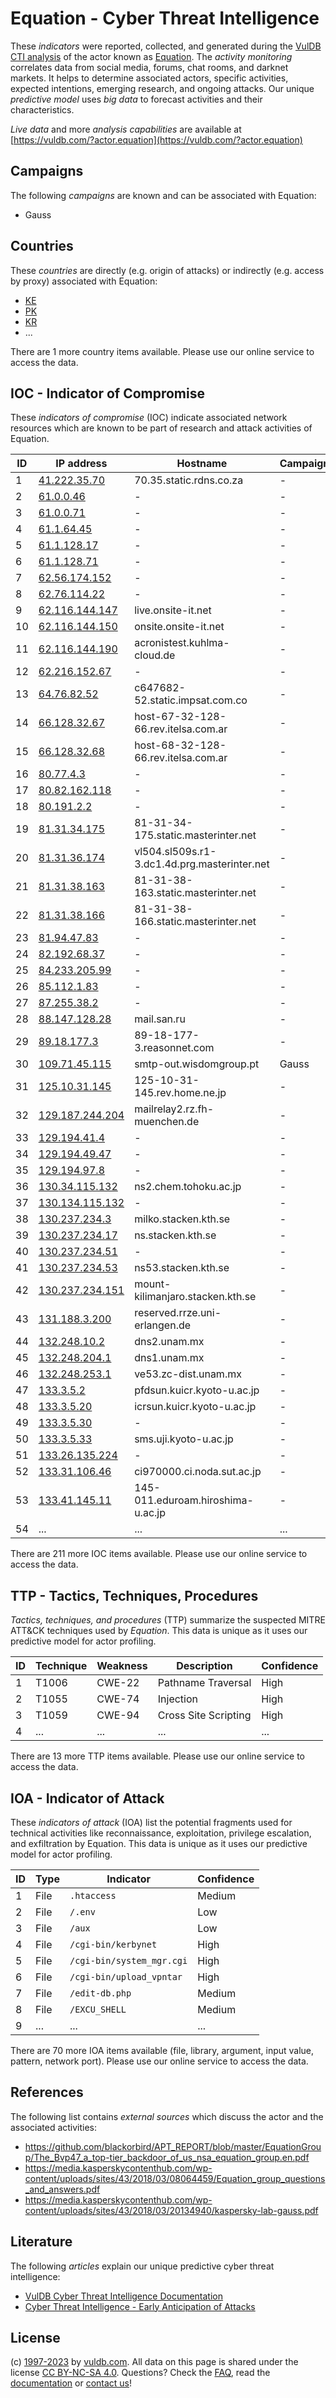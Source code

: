 # Equation - Cyber Threat Intelligence

These _indicators_ were reported, collected, and generated during the [VulDB CTI analysis](https://vuldb.com/?kb.cti) of the actor known as [Equation](https://vuldb.com/?actor.equation). The _activity monitoring_ correlates data from social media, forums, chat rooms, and darknet markets. It helps to determine associated actors, specific activities, expected intentions, emerging research, and ongoing attacks. Our unique _predictive model_ uses _big data_ to forecast activities and their characteristics.

_Live data_ and more _analysis capabilities_ are available at [https://vuldb.com/?actor.equation](https://vuldb.com/?actor.equation)

## Campaigns

The following _campaigns_ are known and can be associated with Equation:

* Gauss

## Countries

These _countries_ are directly (e.g. origin of attacks) or indirectly (e.g. access by proxy) associated with Equation:

* [KE](https://vuldb.com/?country.ke)
* [PK](https://vuldb.com/?country.pk)
* [KR](https://vuldb.com/?country.kr)
* ...

There are 1 more country items available. Please use our online service to access the data.

## IOC - Indicator of Compromise

These _indicators of compromise_ (IOC) indicate associated network resources which are known to be part of research and attack activities of Equation.

ID | IP address | Hostname | Campaign | Confidence
-- | ---------- | -------- | -------- | ----------
1 | [41.222.35.70](https://vuldb.com/?ip.41.222.35.70) | 70.35.static.rdns.co.za | - | High
2 | [61.0.0.46](https://vuldb.com/?ip.61.0.0.46) | - | - | High
3 | [61.0.0.71](https://vuldb.com/?ip.61.0.0.71) | - | - | High
4 | [61.1.64.45](https://vuldb.com/?ip.61.1.64.45) | - | - | High
5 | [61.1.128.17](https://vuldb.com/?ip.61.1.128.17) | - | - | High
6 | [61.1.128.71](https://vuldb.com/?ip.61.1.128.71) | - | - | High
7 | [62.56.174.152](https://vuldb.com/?ip.62.56.174.152) | - | - | High
8 | [62.76.114.22](https://vuldb.com/?ip.62.76.114.22) | - | - | High
9 | [62.116.144.147](https://vuldb.com/?ip.62.116.144.147) | live.onsite-it.net | - | High
10 | [62.116.144.150](https://vuldb.com/?ip.62.116.144.150) | onsite.onsite-it.net | - | High
11 | [62.116.144.190](https://vuldb.com/?ip.62.116.144.190) | acronistest.kuhlma-cloud.de | - | High
12 | [62.216.152.67](https://vuldb.com/?ip.62.216.152.67) | - | - | High
13 | [64.76.82.52](https://vuldb.com/?ip.64.76.82.52) | c647682-52.static.impsat.com.co | - | High
14 | [66.128.32.67](https://vuldb.com/?ip.66.128.32.67) | host-67-32-128-66.rev.itelsa.com.ar | - | High
15 | [66.128.32.68](https://vuldb.com/?ip.66.128.32.68) | host-68-32-128-66.rev.itelsa.com.ar | - | High
16 | [80.77.4.3](https://vuldb.com/?ip.80.77.4.3) | - | - | High
17 | [80.82.162.118](https://vuldb.com/?ip.80.82.162.118) | - | - | High
18 | [80.191.2.2](https://vuldb.com/?ip.80.191.2.2) | - | - | High
19 | [81.31.34.175](https://vuldb.com/?ip.81.31.34.175) | 81-31-34-175.static.masterinter.net | - | High
20 | [81.31.36.174](https://vuldb.com/?ip.81.31.36.174) | vl504.sl509s.r1-3.dc1.4d.prg.masterinter.net | - | High
21 | [81.31.38.163](https://vuldb.com/?ip.81.31.38.163) | 81-31-38-163.static.masterinter.net | - | High
22 | [81.31.38.166](https://vuldb.com/?ip.81.31.38.166) | 81-31-38-166.static.masterinter.net | - | High
23 | [81.94.47.83](https://vuldb.com/?ip.81.94.47.83) | - | - | High
24 | [82.192.68.37](https://vuldb.com/?ip.82.192.68.37) | - | - | High
25 | [84.233.205.99](https://vuldb.com/?ip.84.233.205.99) | - | - | High
26 | [85.112.1.83](https://vuldb.com/?ip.85.112.1.83) | - | - | High
27 | [87.255.38.2](https://vuldb.com/?ip.87.255.38.2) | - | - | High
28 | [88.147.128.28](https://vuldb.com/?ip.88.147.128.28) | mail.san.ru | - | High
29 | [89.18.177.3](https://vuldb.com/?ip.89.18.177.3) | 89-18-177-3.reasonnet.com | - | High
30 | [109.71.45.115](https://vuldb.com/?ip.109.71.45.115) | smtp-out.wisdomgroup.pt | Gauss | High
31 | [125.10.31.145](https://vuldb.com/?ip.125.10.31.145) | 125-10-31-145.rev.home.ne.jp | - | High
32 | [129.187.244.204](https://vuldb.com/?ip.129.187.244.204) | mailrelay2.rz.fh-muenchen.de | - | High
33 | [129.194.41.4](https://vuldb.com/?ip.129.194.41.4) | - | - | High
34 | [129.194.49.47](https://vuldb.com/?ip.129.194.49.47) | - | - | High
35 | [129.194.97.8](https://vuldb.com/?ip.129.194.97.8) | - | - | High
36 | [130.34.115.132](https://vuldb.com/?ip.130.34.115.132) | ns2.chem.tohoku.ac.jp | - | High
37 | [130.134.115.132](https://vuldb.com/?ip.130.134.115.132) | - | - | High
38 | [130.237.234.3](https://vuldb.com/?ip.130.237.234.3) | milko.stacken.kth.se | - | High
39 | [130.237.234.17](https://vuldb.com/?ip.130.237.234.17) | ns.stacken.kth.se | - | High
40 | [130.237.234.51](https://vuldb.com/?ip.130.237.234.51) | - | - | High
41 | [130.237.234.53](https://vuldb.com/?ip.130.237.234.53) | ns53.stacken.kth.se | - | High
42 | [130.237.234.151](https://vuldb.com/?ip.130.237.234.151) | mount-kilimanjaro.stacken.kth.se | - | High
43 | [131.188.3.200](https://vuldb.com/?ip.131.188.3.200) | reserved.rrze.uni-erlangen.de | - | High
44 | [132.248.10.2](https://vuldb.com/?ip.132.248.10.2) | dns2.unam.mx | - | High
45 | [132.248.204.1](https://vuldb.com/?ip.132.248.204.1) | dns1.unam.mx | - | High
46 | [132.248.253.1](https://vuldb.com/?ip.132.248.253.1) | ve53.zc-dist.unam.mx | - | High
47 | [133.3.5.2](https://vuldb.com/?ip.133.3.5.2) | pfdsun.kuicr.kyoto-u.ac.jp | - | High
48 | [133.3.5.20](https://vuldb.com/?ip.133.3.5.20) | icrsun.kuicr.kyoto-u.ac.jp | - | High
49 | [133.3.5.30](https://vuldb.com/?ip.133.3.5.30) | - | - | High
50 | [133.3.5.33](https://vuldb.com/?ip.133.3.5.33) | sms.uji.kyoto-u.ac.jp | - | High
51 | [133.26.135.224](https://vuldb.com/?ip.133.26.135.224) | - | - | High
52 | [133.31.106.46](https://vuldb.com/?ip.133.31.106.46) | ci970000.ci.noda.sut.ac.jp | - | High
53 | [133.41.145.11](https://vuldb.com/?ip.133.41.145.11) | 145-011.eduroam.hiroshima-u.ac.jp | - | High
54 | ... | ... | ... | ...

There are 211 more IOC items available. Please use our online service to access the data.

## TTP - Tactics, Techniques, Procedures

_Tactics, techniques, and procedures_ (TTP) summarize the suspected MITRE ATT&CK techniques used by _Equation_. This data is unique as it uses our predictive model for actor profiling.

ID | Technique | Weakness | Description | Confidence
-- | --------- | -------- | ----------- | ----------
1 | T1006 | CWE-22 | Pathname Traversal | High
2 | T1055 | CWE-74 | Injection | High
3 | T1059 | CWE-94 | Cross Site Scripting | High
4 | ... | ... | ... | ...

There are 13 more TTP items available. Please use our online service to access the data.

## IOA - Indicator of Attack

These _indicators of attack_ (IOA) list the potential fragments used for technical activities like reconnaissance, exploitation, privilege escalation, and exfiltration by Equation. This data is unique as it uses our predictive model for actor profiling.

ID | Type | Indicator | Confidence
-- | ---- | --------- | ----------
1 | File | `.htaccess` | Medium
2 | File | `/.env` | Low
3 | File | `/aux` | Low
4 | File | `/cgi-bin/kerbynet` | High
5 | File | `/cgi-bin/system_mgr.cgi` | High
6 | File | `/cgi-bin/upload_vpntar` | High
7 | File | `/edit-db.php` | Medium
8 | File | `/EXCU_SHELL` | Medium
9 | ... | ... | ...

There are 70 more IOA items available (file, library, argument, input value, pattern, network port). Please use our online service to access the data.

## References

The following list contains _external sources_ which discuss the actor and the associated activities:

* https://github.com/blackorbird/APT_REPORT/blob/master/EquationGroup/The_Bvp47_a_top-tier_backdoor_of_us_nsa_equation_group.en.pdf
* https://media.kasperskycontenthub.com/wp-content/uploads/sites/43/2018/03/08064459/Equation_group_questions_and_answers.pdf
* https://media.kasperskycontenthub.com/wp-content/uploads/sites/43/2018/03/20134940/kaspersky-lab-gauss.pdf

## Literature

The following _articles_ explain our unique predictive cyber threat intelligence:

* [VulDB Cyber Threat Intelligence Documentation](https://vuldb.com/?kb.cti)
* [Cyber Threat Intelligence - Early Anticipation of Attacks](https://www.scip.ch/en/?labs.20201022)

## License

(c) [1997-2023](https://vuldb.com/?kb.changelog) by [vuldb.com](https://vuldb.com/?kb.about). All data on this page is shared under the license [CC BY-NC-SA 4.0](https://creativecommons.org/licenses/by-nc-sa/4.0/). Questions? Check the [FAQ](https://vuldb.com/?kb.faq), read the [documentation](https://vuldb.com/?kb) or [contact us](https://vuldb.com/?contact)!
